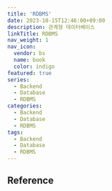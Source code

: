 ```yaml
---
title: 'RDBMS'
date: 2023-10-15T12:46:00+09:00
description: 관계형 데이터베이스
linkTitle: RDBMS
nav_weight: 1
nav_icon:
  vendor: bs
  name: book
  color: indigo
featured: true
series:
  - Backend
  - Database
  - RDBMS
categories:
  - Backend
  - Database
  - RDBMS
tags:
  - Backend
  - Database
  - RDBMS
---
```


## Reference
